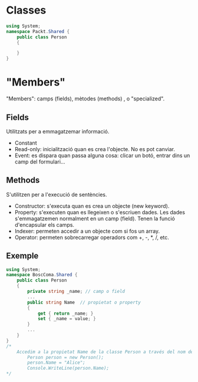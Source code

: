 # Classes

```csharp
using System;
namespace Packt.Shared {
    public class Person
    {

    }
}
```

# "Members"
"Members": camps (fields), mètodes (methods) , o "specialized".

## Fields
Utilitzats per a emmagatzemar informació. 

- Constant
- Read-only:  inicialització quan es crea l'objecte. No es pot canviar.
- Event: es dispara quan passa alguna cosa: clicar un botó, entrar dins un camp del formulari...

## Methods
S'utilitzen per a l'execució de sentències.

- Constructor: s'executa quan es crea un objecte (new keyword).
- Property: s'executen quan es llegeixen o s'escriuen dades. Les dades s'emmagatzemen normalment en un camp (field). Tenen la funció d'encapsular els camps. 
- Indexer: permeten accedir a un objecte com si fos un array.
- Operator: permeten sobrecarregar operadors com +, -, *, /, etc.

## Exemple

```csharp
using System;
namespace BoscComa.Shared {
    public class Person
    {
        private string _name; // camp o field
        ...
        public string Name  // propietat o property
        {
            get { return _name; }
            set { _name = value; }
        }
        ...
    }
}
/*
    Accedim a la propietat Name de la classe Person a través del nom de la propietat.
        Person person = new Person();
        person.Name = "Alice";
        Console.WriteLine(person.Name);
*/
```